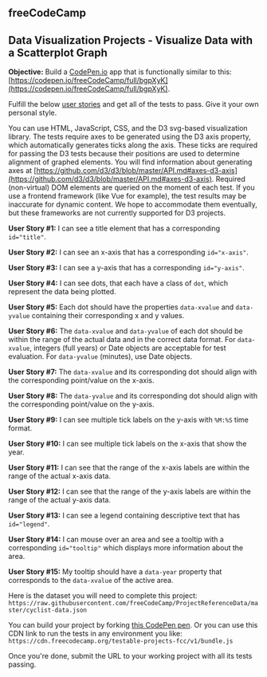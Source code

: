 ## freeCodeCamp

## Data Visualization Projects - Visualize Data with a Scatterplot Graph

**Objective:**  Build a  [CodePen.io](https://codepen.io/)  app that is functionally similar to this:  [https://codepen.io/freeCodeCamp/full/bgpXyK](https://codepen.io/freeCodeCamp/full/bgpXyK).

Fulfill the below  [user stories](https://en.wikipedia.org/wiki/User_story)  and get all of the tests to pass. Give it your own personal style.

You can use HTML, JavaScript, CSS, and the D3 svg-based visualization library. The tests require axes to be generated using the D3 axis property, which automatically generates ticks along the axis. These ticks are required for passing the D3 tests because their positions are used to determine alignment of graphed elements. You will find information about generating axes at  [https://github.com/d3/d3/blob/master/API.md#axes-d3-axis](https://github.com/d3/d3/blob/master/API.md#axes-d3-axis). Required (non-virtual) DOM elements are queried on the moment of each test. If you use a frontend framework (like Vue for example), the test results may be inaccurate for dynamic content. We hope to accommodate them eventually, but these frameworks are not currently supported for D3 projects.

**User Story #1:**  I can see a title element that has a corresponding  `id="title"`.

**User Story #2:**  I can see an x-axis that has a corresponding  `id="x-axis"`.

**User Story #3:**  I can see a y-axis that has a corresponding  `id="y-axis"`.

**User Story #4:**  I can see dots, that each have a class of  `dot`, which represent the data being plotted.

**User Story #5:**  Each dot should have the properties  `data-xvalue`  and  `data-yvalue`  containing their corresponding x and y values.

**User Story #6:**  The  `data-xvalue`  and  `data-yvalue`  of each dot should be within the range of the actual data and in the correct data format. For  `data-xvalue`, integers (full years) or Date objects are acceptable for test evaluation. For  `data-yvalue`  (minutes), use Date objects.

**User Story #7:**  The  `data-xvalue`  and its corresponding dot should align with the corresponding point/value on the x-axis.

**User Story #8:**  The  `data-yvalue`  and its corresponding dot should align with the corresponding point/value on the y-axis.

**User Story #9:**  I can see multiple tick labels on the y-axis with  `%M:%S`  time format.

**User Story #10:**  I can see multiple tick labels on the x-axis that show the year.

**User Story #11:**  I can see that the range of the x-axis labels are within the range of the actual x-axis data.

**User Story #12:**  I can see that the range of the y-axis labels are within the range of the actual y-axis data.

**User Story #13:**  I can see a legend containing descriptive text that has  `id="legend"`.

**User Story #14:**  I can mouse over an area and see a tooltip with a corresponding  `id="tooltip"`  which displays more information about the area.

**User Story #15:**  My tooltip should have a  `data-year`  property that corresponds to the  `data-xvalue`  of the active area.

Here is the dataset you will need to complete this project:  `https://raw.githubusercontent.com/freeCodeCamp/ProjectReferenceData/master/cyclist-data.json`

You can build your project by forking  [this CodePen pen](https://codepen.io/freeCodeCamp/pen/MJjpwO). Or you can use this CDN link to run the tests in any environment you like:  `https://cdn.freecodecamp.org/testable-projects-fcc/v1/bundle.js`

Once you're done, submit the URL to your working project with all its tests passing.
